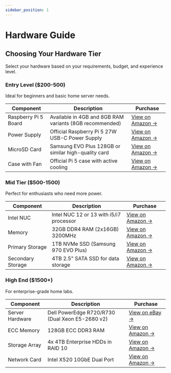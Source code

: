 ```yaml
---
sidebar_position: 1
---
```


# Hardware Guide

## Choosing Your Hardware Tier

Select your hardware based on your requirements, budget, and experience level.

### Entry Level ($200-500)
Ideal for beginners and basic home server needs.

| Component | Description | Purchase |
|-----------|-------------|----------|
| Raspberry Pi 5 Board | Available in 4GB and 8GB RAM variants (8GB recommended) | [View on Amazon →](https://www.amazon.com/s?k=Raspberry+Pi+5) |
| Power Supply | Official Raspberry Pi 5 27W USB-C Power Supply | [View on Amazon →](https://www.amazon.com/s?k=raspberry+pi+5+power+supply) |
| MicroSD Card | Samsung EVO Plus 128GB or similar high-quality card | [View on Amazon →](https://www.amazon.com/s?k=samsung+evo+plus+microsd) |
| Case with Fan | Official Pi 5 case with active cooling | [View on Amazon →](https://www.amazon.com/s?k=raspberry+pi+5+case) |

<YouTube youTubeId="f3BNHhfTsvk" />

### Mid Tier ($500-1500)
Perfect for enthusiasts who need more power.

| Component | Description | Purchase |
|-----------|-------------|----------|
| Intel NUC | Intel NUC 12 or 13 with i5/i7 processor | [View on Amazon →](https://www.amazon.com/s?k=intel+nuc+13) |
| Memory | 32GB DDR4 RAM (2x16GB) 3200MHz | [View on Amazon →](https://www.amazon.com/s?k=ddr4+sodimm+32gb+3200mhz) |
| Primary Storage | 1TB NVMe SSD (Samsung 970 EVO Plus) | [View on Amazon →](https://www.amazon.com/s?k=samsung+970+evo+plus+1tb) |
| Secondary Storage | 4TB 2.5" SATA SSD for data storage | [View on Amazon →](https://www.amazon.com/s?k=4tb+2.5+sata+ssd) |

<YouTube youTubeId="zPmqbtKwtgw" />

### High End ($1500+)
For enterprise-grade home labs.

| Component | Description | Purchase |
|-----------|-------------|----------|
| Server Hardware | Dell PowerEdge R720/R730 (Dual Xeon E5-2680 v2) | [View on eBay →](https://www.ebay.com/sch/i.html?_nkw=dell+poweredge+r720+dual+xeon) |
| ECC Memory | 128GB ECC DDR3 RAM | [View on Amazon →](https://www.amazon.com/s?k=server+ddr3+ecc+reg+16gb) |
| Storage Array | 4x 4TB Enterprise HDDs in RAID 10 | [View on Amazon →](https://www.amazon.com/s?k=4tb+enterprise+hdd) |
| Network Card | Intel X520 10GbE Dual Port | [View on Amazon →](https://www.amazon.com/s?k=intel+x520+10gbe) |

<YouTube youTubeId="xXI_P4_fkB4" />
